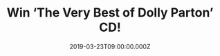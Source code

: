 ---
campaign-uuid: "c-1137abc5-129d-4b6e-b9ae-4d00124c01b6"
type: "Preview"
category: "Music"
date: "2019-03-23T09:00:00.000Z"
end-date: "2019-04-23T23:59:00.000Z"
disable-form: false
is_promoted: false
has_entry_page: true
title: "Win ‘The Very Best of Dolly Parton’ CD!"
competition-description: "<p>We are giving away a compilation from the enormously\
  \ gifted and talented singer/songwriter, the most successful female artist in Country\
  \ Music history, Dolly Parton. From the '60s to the millennium, Dolly has been there\
  \ combining the bluegrass influences of her youth with the ever-evolving 'modern'\
  \ sounds of Country & Western.</p>\n<p>If you want to have this greatest gift from\
  \ the emotive vocalist, experienced musician and fantastic songwriter, Dolly Parton,\
  \ click below for a chance to win.</p>\n"
hero-header: "Win ‘The Very Best of Dolly Parton’ CD!"
terms-confirmation: "N/A"
banner-img: "https://assets.expresslyapp.com/asset-7ffaea79-9014-42bc-a1e6-14b81e7c54de.jpg"
logo-left-href: "aaa.nme.com"
logo-left-image: "https://assets.expresslyapp.com/asset-04639d64-35fd-4460-a2f3-1116594b824c.jpg"
logo-left-title: "NME AAA"
bg-image-hero: "https://assets.expresslyapp.com/asset-31d0c1f9-634a-4183-95a3-5844b0ee0d55.png"
bg-image-first: "https://assets.expresslyapp.com/asset-86542d2d-6bd5-4794-bb0a-14d5d3762c3c.jpg"
section1-content: "<p>Born into a dirt poor farming family in Locust Ridge, Tennessee,\
  \ Dolly was soon writing songs and performing locally. From there to her first hit\
  \ with \"Dumb Blonde\" in 1967 to the classic worldwide smashes of songs like \"\
  Jolene\" (her first real breakthrough solo single in 1974), \"Here You Come Again\"\
  , \"I Will Always Love You\", \"Islands In The Stream\" and so many more, this has\
  \ been an incredible journey.</p>\n<p>We have in our hands a special compilation\
  \ of the talented Dolly Parton hits : ‘The Very Best of Dolly Parton’. If want to\
  \ add this gift to your collection, enter the form below for a chance to win and\
  \ it will be coming home with you.</p>\n"
entry-title: "Win ‘The Very Best of Dolly Parton’ CD!"
entry-content: "<p>Enter the draw to win ‘The Very Best of Dolly Parton’ CD by entering\
  \ below before 23:59 on 23th of April 2019.</p>\n"
has-winner: false
prize-description: "The Very Best of Dolly Parton’ CD."
special-conditions: "Multiple entries are allowed up to one every day."
country-restrictions:
- "GB"
---